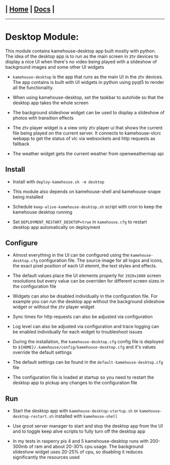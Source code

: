 | [Home](/README.md) | [Docs](/docs/README.md) |
---------------------------------------------------------------

*********************

# Desktop Module:

This module contains kamehouse-desktop app built mostly with python. The idea of the desktop app is to run as the main screen in ztv devices to display a nice UI when there's no video being played with a slideshow of background images and some other UI widgets

- `kamehouse-desktop` is the app that runs as the main UI in the ztv devices. The app contains is built with UI widgets in python using pyqt5 to render all the functionality.

- When using kamehouse-desktop, set the taskbar to autohide so that the desktop app takes the whole screen

- The background slideshow widget can be used to display a slideshow of photos with transition effects

- The ztv player widget is a view only ztv player ui that shows the current file being played on the current server. It connects to kamehouse-vlcrc webapp to get the status of vlc via websockets and http requests as fallback

- The weather widget gets the current weather from openweathermap api

## Install

- Install with `deploy-kamehouse.sh -m desktop`
- This module also depends on kamehouse-shell and kamehouse-snape being installed

- Schedule `keep-alive-kamehouse-desktop.sh` script with cron to keep the kamehouse desktop running

- Set `DEPLOYMENT_RESTART_DESKTOP=true` in `kamehouse.cfg` to restart desktop app automatically on deployment

## Configure

- Almost everything in the UI can be configured using the `kamehouse-desktop.cfg` configuration file. The source image for all logos and icons, the exact pixel position of each UI elemnt, the text styles and effects. 

- The default values place the UI elements properly for `1920x1080` screen resolutions but every value can be overriden for different screen sizes in the configuration file

- Widgets can also be disabled individually in the configuration file. For example you can run the desktop app without the background slideshow widget or without the ztv player widget

- Sync times for http requests can also be adjusted via configuration

- Log level can also be adjusted via configuration and trace logging can be enabled individually for each widget to troubleshoot issues

- During the installation, the `kamehouse-desktop.cfg` config file is deployed to `${HOME}/.kamehouse/config/kamehouse-desktop.cfg` and it's values override the default settings

- The default settings can be found in the `default-kamehouse-desktop.cfg` file

- The configuration file is loaded at startup so you need to restart the desktop app to pickup any changes to the configuration file

## Run

- Start the desktop app with `kamehouse-desktop-startup.sh` or `kamehouse-desktop-restart.sh` installed with `kamehouse-shell`

- Use groot server manager to start and stop the desktop app from the UI and to toggle keep alive scripts to fully turn off the desktop app

- In my tests in rasperry pis 4 and 5 kamehouse-desktop runs with 200-300mb of ram and about 20-30% cpu usage. The background slideshow widget uses 20-25% of cpu, so disabling it reduces significantly the resources used

